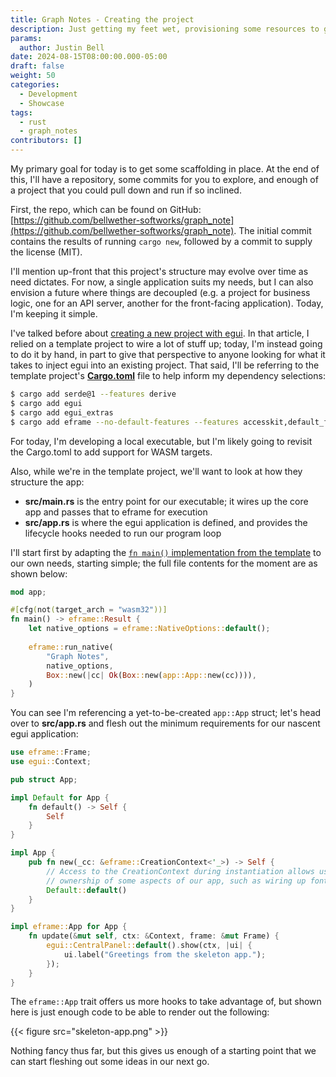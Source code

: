 ```yaml
---
title: Graph Notes - Creating the project
description: Just getting my feet wet, provisioning some resources to get the ball rolling...
params:
  author: Justin Bell
date: 2024-08-15T08:00:00.000-05:00
draft: false
weight: 50
categories:
  - Development
  - Showcase
tags:
  - rust
  - graph_notes
contributors: []
---
```


My primary goal for today is to get some scaffolding in place.  At the end of this, I'll have a repository, some commits
for you to explore, and enough of a project that you could pull down and run if so inclined.

First, the repo, which can be found on GitHub: [https://github.com/bellwether-softworks/graph_note](https://github.com/bellwether-softworks/graph_note).
The initial commit contains the results of running `cargo new`, followed by a commit to supply the license (MIT).

I'll mention up-front that this project's structure may evolve over time as need dictates.  For now, a single application
suits my needs, but I can also envision a future where things are decoupled (e.g. a project for business logic, one for
an API server, another for the front-facing application).  Today, I'm keeping it simple.

I've talked before about [creating a new project with egui](/blog/practical-rust-desktop-gui-development-with-egui-pt.-1/#eframe).
In that article, I relied on a template project to wire a lot of stuff up; today, I'm instead going to do it by hand, in part
to give that perspective to anyone looking for what it takes to inject egui into an existing project.  That said, I'll be
referring to the template project's [**Cargo.toml**](https://github.com/emilk/eframe_template/blob/18a8e76c2525862216410a0db877833090db3ff5/Cargo.toml)
file to help inform my dependency selections:

```bash
$ cargo add serde@1 --features derive
$ cargo add egui
$ cargo add egui_extras
$ cargo add eframe --no-default-features --features accesskit,default_fonts,glow
```

For today, I'm developing a local executable, but I'm likely going to revisit the Cargo.toml to add support for WASM targets.

Also, while we're in the template project, we'll want to look at how they structure the app:

* **src/main.rs** is the entry point for our executable; it wires up the core app and passes that to eframe for execution
* **src/app.rs** is where the egui application is defined, and provides the lifecycle hooks needed to run our program loop

I'll start first by adapting the [`fn main()` implementation from the template](https://github.com/emilk/eframe_template/blob/18a8e76c2525862216410a0db877833090db3ff5/src/main.rs#L5-L25)
to our own needs, starting simple; the full file contents for the moment are as shown below:

```rust
mod app;

#[cfg(not(target_arch = "wasm32"))]
fn main() -> eframe::Result {
    let native_options = eframe::NativeOptions::default();
    
    eframe::run_native(
        "Graph Notes",
        native_options,
        Box::new(|cc| Ok(Box::new(app::App::new(cc)))),
    )
}
```

You can see I'm referencing a yet-to-be-created `app::App` struct; let's head over to **src/app.rs** and flesh out the
minimum requirements for our nascent egui application:

```rust
use eframe::Frame;
use egui::Context;

pub struct App;

impl Default for App {
    fn default() -> Self {
        Self
    }
}

impl App {
    pub fn new(_cc: &eframe::CreationContext<'_>) -> Self {
        // Access to the CreationContext during instantiation allows us to take
        // ownership of some aspects of our app, such as wiring up fonts.
        Default::default()
    }
}

impl eframe::App for App {
    fn update(&mut self, ctx: &Context, frame: &mut Frame) {
        egui::CentralPanel::default().show(ctx, |ui| {
            ui.label("Greetings from the skeleton app.");
        });
    }
}
```

The `eframe::App` trait offers us more hooks to take advantage of, but shown here is just enough code to be able
to render out the following:

{{< figure src="skeleton-app.png" >}}

Nothing fancy thus far, but this gives us enough of a starting point that we can start fleshing out some ideas in our
next go.
